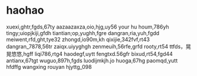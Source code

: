 # haohao
xuexi,ghtr,fgds,67ty
aazaazaxza,oio,hjg,uy56
your hu houm,786yh
tingy;uiopjkiji,gfdh
tiantian;op,yughh,fgre
dangran,ria,yuh,fgdd
meiwent,rfd,ght,tye32
zhongd,io90m,kh
qixijie,342fvf,rt43
dangran_7878,56tr
zaiqx.uiyyghgh
zenmeuih,56rfe,grfd
rooty,rt54
ttfds，晃晃悠悠,hgff
liqi786,rtg4
haodegf,uytt
fengtxd.56gfr
bixud,rt54,fgd44
antianx,67tgt
wuguo,897h,fgds
luodijmkjh.jo
huoga,67hg
paomqd,yutt
hfdffg
wangxing
rouyan
hjyttg_098
